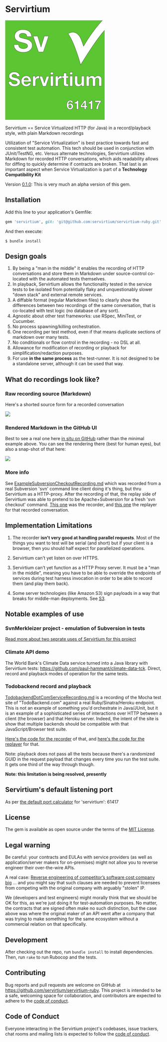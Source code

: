 # Servirtium

![](Servirtium-Square.png?raw=true)

Servirtium == Service Virtualized HTTP (for Java) in a record/playback style, with plain 
Markdown recordings

Utilization of "Service Virtualization" is best practice towards fast and 
consistent test automation. This tech should be used in conjunction with 
JUnit/TestNG, etc.  Versus alternate technologies, Servirtium utilizes Markdown
for recorded HTTP conversations, which aids readability allows for diffing 
to quickly determine if contracts are broken. That last is an important aspect
when Service Virtualization is part of a **Technology Compatibility Kit**

Version [0.1.0](lib/servirtium/version.rb): This is very much an alpha version of this gem. 

## Installation

Add this line to your application's Gemfile:

```ruby
gem 'servirtium', git: 'git@github.com:servirtium/servirtium-ruby.git'
```

And then execute:

    $ bundle install

## Design goals 

1. By being a "man in the middle" it enables the recording of HTTP conversations and store them in 
   Markdown under source-control co-located with the automated tests themselves. 
2. In playback, Servirtium allows the functionality tested in the service tests to be isolated from 
   potentially flaky and unquestionably slower "down stack" and external remote services.
3. A diffable format (regular Markdown files) to clearly show the differences between two recordings 
   of the same conversation, that is co-located with test logic (no database of any sort).
4. Agnostic about other test frameworks: use RSpec, MiniTest, or Cucumber.
5. No process spawning/killing orchestration.
6. One recording per test method, even if that means duplicate sections of markdown over many tests.
7. No conditionals or flow control in the recording - no DSL at all. 
8. Allowance for modification of recording or playback for simplification/redaction purposes.
9. For use **in the same process** as the test-runner. It is not designed to be a standalone server, 
   although it can be used that way.

## What do recordings look like?

### Raw recording source (Markdown)

Here's a shorted source form for a recorded conversation

![](https://user-images.githubusercontent.com/82182/66556432-21473c00-eb48-11e9-8fb3-06259d79ff2b.png)

### Rendered Markdown in the GitHub UI

Best to see a real one here [in situ on GitHub](https://github.com/paul-hammant/climate-data-tck/blob/master/src/test/mocks/averageRainfallForEgyptFrom1980to1999Exists.md) 
rather than the minimal example above. You can see the rendering there (best for human eyes), 
but also a snap-shot of that here:

![](https://user-images.githubusercontent.com/82182/66568199-df76bf80-eb60-11e9-83a8-61be277a9fae.png)

### More info

See 
[ExampleSubversionCheckoutRecording.md](https://github.com/paul-hammant/servirtium/blob/master/src/test/resources/ExampleSubversionCheckoutRecording.md) 
which was recorded from a real Subversion 'svn' command line client doing it's thing, but 
thru Servirtium as a HTTP-proxy. After the recording of that, the replay side of Servirtium was able 
to pretend to be Apache+Subversion for a fresh 'svn checkout' command. 
[This one](https://github.com/paul-hammant/servirtium/blob/master/src/test/java/com/paulhammant/servirtium/SubversionCheckoutRecorderMain.java) 
was the recorder, and [this one](https://github.com/paul-hammant/servirtium/blob/master/src/test/java/com/paulhammant/servirtium/SubversionCheckoutReplayerMain.java) 
the replayer for that recorded conversation.

## Implementation Limitations

1. The recorder **isn't very good at handling parallel requests**. Most of the 
   things you want to test will be serial (and  short) but if your client is a browser, 
   then you should half expect for parallelized operations.

1. Servirtium can't yet listen on over HTTPS.

1. Servirtium can't yet function as a HTTP Proxy server. It must be a "man in the middle", 
   meaning you have to be able to override the endpoints of services during test harness invocation 
   in order to be able to record them (and play them back).
 
1. Some server technologies (like Amazon S3) sign payloads in a way that breaks for middle-man 
   deployments. See [S3](https://github.com/paul-hammant/servirtium/wiki/S3).

## Notable examples of use

### SvnMerkleizer project - emulation of Subversion in tests

[Read more about two seprate uses of Servirtium for this project](docs/SvnMerkleizer_More_Info.md)

### Climate API demo

The World Bank's Climate Data service turned into a Java library with Servirtium tests: 
https://github.com/paul-hammant/climate-data-tck. Direct, record and playback modes of 
operation for the same tests.

### Todobackend record and playback

[TodobackendDotComServiceRecording.md](https://github.com/paul-hammant/servirtium/blob/master/src/test/resources/TodobackendDotComServiceRecording.md) 
is a recording of the Mocha test site of "TodoBackend.com" against a real Ruby/Sinatra/Heroku 
endpoint. This is not an example of something you'd orchestrate in Java/JUnit, but it is 
an example of a sophisticated series of interactions over HTTP between a client (the browser) 
and that Heroku server. Indeed, the intent of the site is show that multiple backends should be
compatible with that JavaScript/Browser test suite.

[Here's the code for the recorder](https://github.com/paul-hammant/servirtium/blob/master/src/test/java/com/paulhammant/servirtium/SubversionCheckoutRecorderMain.java) 
of that, and [here's the code for the replayer](https://github.com/paul-hammant/servirtium/blob/master/src/test/java/com/paulhammant/servirtium/SubversionCheckoutReplayerMain.java)
for that.  

Note: playback does not pass all the tests because there's a randomized GUID in the request 
payload that changes every time you run the test suite. It gets one third of the way through though.

**Note: this limitation is being resolved, presently**

## Servirtium's default listening port

As per [the default port calculator](https://paul-hammant.github.io/default-port-calculator/#servirtium) 
for 'servirtium': 61417 

## License

The gem is available as open source under the terms of the [MIT License](https://opensource.org/licenses/MIT).

## Legal warning

Be careful: your contracts and EULAs with service providers (as well as application/server makers 
for on-premises) might not allow you to reverse engineer their over-the-wire APIs.  

A real case: [Reverse engineering of competitor’s software cost company big](http://blog.internetcases.com/2017/10/24/reverse-engineering-of-competitors-software-cost-company-big/)
... and you might say that such clauses are needed to prevent licensees from competing with the 
original company with arguably "stolen" IP. 

We (developers and test engineers) might morally think that we should be OK for this, as we're just 
doing it for test-automation purposes. No matter, the contracts that are signed often make no such 
distinction, but the case above was where the original maker of an API went after a company that was 
trying to make something for the same ecosystem without a commercial relation on that specifically.

## Development

After checking out the repo, run `bundle install` to install dependencies. 
Then, run `rake` to run Rubocop and the tests. 

## Contributing

Bug reports and pull requests are welcome on GitHub at 
https://github.com/servirtium/servirtium-ruby. This project is intended to be a safe, welcoming 
space for collaboration, and contributors are expected to adhere to the [code of conduct](https://github.com/servirtium/servirtium-ruby/blob/master/CODE_OF_CONDUCT.md).

## Code of Conduct

Everyone interacting in the Servirtium project's codebases, issue trackers, chat rooms and mailing 
lists is expected to follow the [code of conduct](https://github.com/servirtium/servirtium-ruby/blob/master/CODE_OF_CONDUCT.md).

